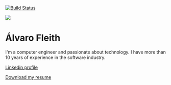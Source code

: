 [![Build Status](https://travis-ci.org/fleith/resume.svg?branch=master)](https://travis-ci.org/fleith/resume)

![](https://www.gravatar.com/avatar/4fb2e12ddb7e91c7d8903c1148ff8b0c?s=200)

# Álvaro Fleith

I'm a computer engineer and passionate about technology. I have more than 10 years of experience in the software industry.



[Linkedin profile](https://www.linkedin.com/in/alvarofleith)

[Download my resume](https://www.dropbox.com/s/kijypd7rjyt5k25/resume.pdf?dl=1)
